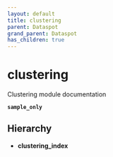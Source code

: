 ```yaml
---
layout: default
title: clustering
parent: Dataspot
grand_parent: Dataspot
has_children: true
---
```


# clustering

Clustering module documentation

**`sample_only`** 

<div class="running-sample">
    <span class="running-sample-container" data-ref="documentation/sample"></span>
    <script src='/dataspot/samples/sample.js' title="documentation/sample"></script>
</div>

## Hierarchy

* **clustering_index**
